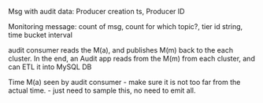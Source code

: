 Msg with audit data: Producer creation ts, Producer ID

Monitoring message: count of msg, count for which topic?, tier id string, time bucket interval

audit consumer reads the M(a), and publishes M(m) back to the each cluster. In the end, an Audit app reads from the M(m) from each cluster, and can ETL it into MySQL DB

Time M(a) seen by audit consumer - make sure it is not too far from the actual time. - just need to sample this, no need to emit all. 

